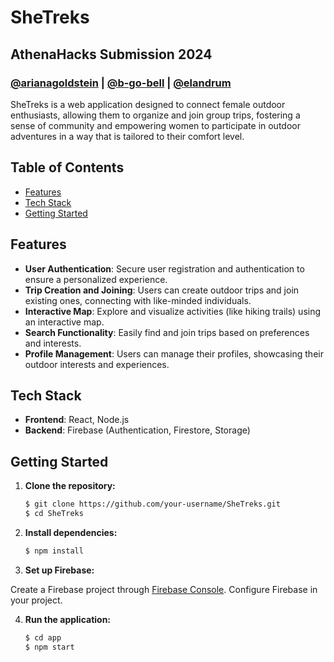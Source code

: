 # SheTreks
## AthenaHacks Submission 2024
### [@arianagoldstein](https://github.com/arianagoldstein) | [@b-go-bell](https://github.com/b-go-bell) | [@elandrum](https://github.com/elandrum)


SheTreks is a web application designed to connect female outdoor enthusiasts, allowing them to organize and join group trips, fostering a sense of community and empowering women to participate in outdoor adventures in a way that is tailored to their comfort level.


## Table of Contents
- [Features](#features)
- [Tech Stack](#tech-stack)
- [Getting Started](#getting-started)

## Features

- **User Authentication**: Secure user registration and authentication to ensure a personalized experience.
- **Trip Creation and Joining**: Users can create outdoor trips and join existing ones, connecting with like-minded individuals.
- **Interactive Map**: Explore and visualize activities (like hiking trails) using an interactive map.
- **Search Functionality**: Easily find and join trips based on preferences and interests.
- **Profile Management**: Users can manage their profiles, showcasing their outdoor interests and experiences.

## Tech Stack

- **Frontend**: React, Node.js
- **Backend**: Firebase (Authentication, Firestore, Storage)

## Getting Started

1. **Clone the repository:**
   ```bash
   $ git clone https://github.com/your-username/SheTreks.git
   $ cd SheTreks
   ```
2. **Install dependencies:**
   ```bash
   $ npm install
   ```
3. **Set up Firebase:**

Create a Firebase project through [Firebase Console](https://console.firebase.google.com/). Configure Firebase in your project.

4. **Run the application:**
    ```bash
   $ cd app
   $ npm start
   ```